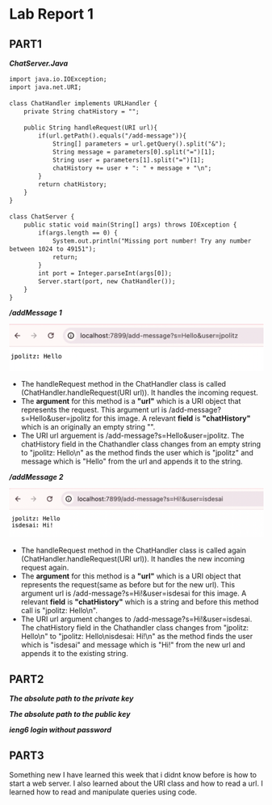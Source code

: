 # Lab Report 1

## PART1

***ChatServer.Java***

```
import java.io.IOException;
import java.net.URI;

class ChatHandler implements URLHandler {
    private String chatHistory = "";

    public String handleRequest(URI url){
        if(url.getPath().equals("/add-message")){
            String[] parameters = url.getQuery().split("&");
            String message = parameters[0].split("=")[1];
            String user = parameters[1].split("=")[1];
            chatHistory += user + ": " + message + "\n";
        }
        return chatHistory;
    }
}

class ChatServer {
    public static void main(String[] args) throws IOException {
        if(args.length == 0) {
            System.out.println("Missing port number! Try any number between 1024 to 49151");
            return;
        }
        int port = Integer.parseInt(args[0]);
        Server.start(port, new ChatHandler());
    }
}

```
***/addMessage 1***

![Image](https://github.com/ishi1022/cse15l-lab-reports/blob/main/addMessage1.png?raw=true)
- The handleRequest method in the ChatHandler class is called (ChatHandler.handleRequest(URI url)). It handles the incoming request.
- The **argument** for this method is a **"url"** which is a URI object that represents the request. This argument url is /add-message?s=Hello&user=jpolitz for this image. A relevant **field** is **"chatHistory"** which is an originally an empty string "". 
- The URI url arguement is /add-message?s=Hello&user=jpolitz. The chatHistory field in the Chathandler class changes from an empty string to "jpolitz: Hello\n" as the method finds the user which is "jpolitz" and message which is "Hello" from the url and appends it to the string.
  
***/addMessage 2***

![Image](https://github.com/ishi1022/cse15l-lab-reports/blob/main/addMessage2.png?raw=true)
- The handleRequest method in the ChatHandler class is called again (ChatHandler.handleRequest(URI url)). It handles the new incoming request again.
- The **argument** for this method is a **"url"** which is a URI object that represents the request(same as before but for the new url). This argument url is /add-message?s=Hi!&user=isdesai for this image. A relevant **field** is **"chatHistory"** which is a string and before this method call is "jpolitz: Hello\n". 
- The URI url argument changes to /add-message?s=Hi!&user=isdesai. The chatHistory field in the Chathandler class changes from "jpolitz: Hello\n" to "jpolitz: Hello\nisdesai: Hi!\n" as the method finds the user which is "isdesai" and message which is "Hi!" from the new url and appends it to the existing string.
## PART2

***The absolute path to the private key***

***The absolute path to the public key***

***ieng6 login without password***

## PART3

Something new I have learned this week that i didnt know before is how to start a web server. I also learned about the URI class and how to read a url. I learned how to read and manipulate queries using code. 


